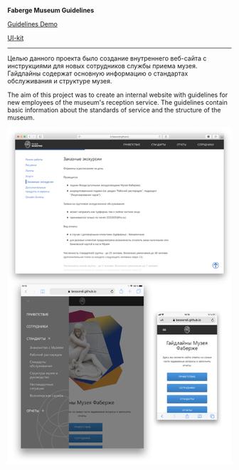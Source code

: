 **Faberge Museum Guidelines**
 
 [Guidelines Demo](https://bessondi.github.io/Museum-Guidelines/)
 
 [UI-kit](https://www.figma.com/file/Txn37rBOZvhCKgeDEuhBxu/Faberge-Guidelines?node-id=0%3A1)
  
 ***
 
 Целью данного проекта было создание внутреннего веб-сайта с инструкциями для новых сотрудников службы приема музея. Гайдлайны содержат основную информацию о стандартах обслуживания и структуре музея.
 
 The aim of this project was to create an internal website with guidelines for new employees of the museum's reception service. The guidelines contain basic information about the standards of service and the structure of the museum.
 
 ![Preview Image](Preview.png)